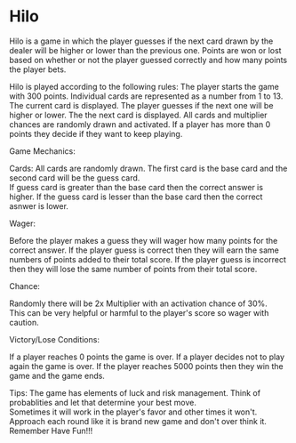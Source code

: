 # Hilo
Hilo is a game in which the player guesses if the next card drawn by the dealer will be higher or lower than the previous one. 
Points are won or lost based on whether or not the player guessed correctly and how many points the player bets.

Hilo is played according to the following rules:
The player starts the game with 300 points.
Individual cards are represented as a number from 1 to 13.
The current card is displayed.
The player guesses if the next one will be higher or lower.
The the next card is displayed.
All cards and multiplier chances are randomly drawn and activated. 
If a player has more than 0 points they decide if they want to keep playing.

Game Mechanics:

Cards:
All cards are randomly drawn.  The first card is the base card and the second card will be the guess card.  
If guess card is greater than the base card then the correct answer is higher.
If the guess card is lesser than the base card then the correct asnwer is lower.

Wager:

Before the player makes a guess they will wager how many points for the correct answer.
If the player guess is correct then they will earn the same numbers of points added to their total score.
If the player guess is incorrect then they will lose the same number of points from their total score.

Chance:

Randomly there will be 2x Multiplier with an activation chance of 30%.  
This can be very helpful or harmful to the player's score so wager with caution.


Victory/Lose Conditions:

If a player reaches 0 points the game is over.
If a player decides not to play again the game is over.
If the player reaches 5000 points then they win the game and the game ends.


Tips:
The game has elements of luck and risk management.  Think of probablities and let that determine your best move.  
Sometimes it will work in the player's favor and other times it won't.
Approach each round like it is brand new game and don't over think it.  Remember Have Fun!!!